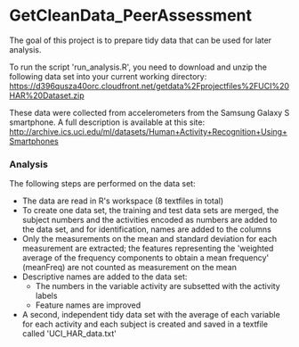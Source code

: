 # GetCleanData_PeerAssessment
  
The goal of this project is to prepare tidy data that can be used for later analysis. 
   
 To run the script 'run_analysis.R', you need to download and unzip the following data set  into your current working directory: https://d396qusza40orc.cloudfront.net/getdata%2Fprojectfiles%2FUCI%20HAR%20Dataset.zip   
  
These data were collected from accelerometers from the Samsung Galaxy S smartphone. A full description is available at this site: http://archive.ics.uci.edu/ml/datasets/Human+Activity+Recognition+Using+Smartphones   
  

### Analysis
The following steps are performed on the data set:

* The data are read in R's workspace (8 textfiles in total)
* To create one data set, the training and test data sets are merged, the subject numbers and the activities encoded as numbers are added to the data set, and for identification, names are added to the columns
* Only the measurements on the mean and standard deviation for each measurement are extracted; the features representing the 'weighted average of the frequency components to obtain a mean frequency' (meanFreq) are not counted as measurement on the mean
* Descriptive names are added to the data set: 
    * The numbers in the variable activity are subsetted with the activity labels
    * Feature names are improved
* A second, independent tidy data set with the average of each variable for each activity and each subject is created and saved in a textfile called 'UCI_HAR_data.txt'
